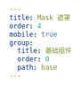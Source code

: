 ```yaml
---
title: Mask 遮罩
order: 4
mobile: true
group:
  title: 基础组件
  order: 0
  path: base
---
```


<code src="../demo/Mask.tsx"></code>
<API src="../src/Mask.tsx"></API>
